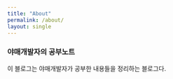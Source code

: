 ```yaml
---
title: "About"
permalink: /about/
layout: single
---
```


### 야매개발자의 공부노트

이 블로그는 야매개발자가 공부한 내용들을 정리하는 블로그다.
